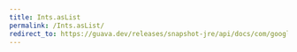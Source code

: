 ```yaml
---
title: Ints.asList
permalink: /Ints.asList/
redirect_to: https://guava.dev/releases/snapshot-jre/api/docs/com/google/common/primitives/Ints.html#asList-int...-
---
```

